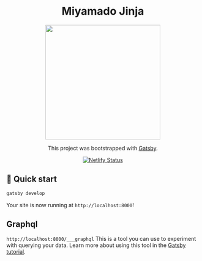 <div align="center">
  <h1>Miyamado Jinja</h1>
  <img src="https://user-images.githubusercontent.com/7563926/72620461-56b0b200-390d-11ea-99a5-9d05cbcebefb.jpg" height="300">

This project was bootstrapped with [Gatsby](https://www.gatsbyjs.org/).

[![Netlify Status](https://api.netlify.com/api/v1/badges/8c59046e-7740-4aa1-a981-a71fbe5822c1/deploy-status)](https://app.netlify.com/sites/miyamadojinja/deploys)

</div>

## 🚀 Quick start

```sh
gatsby develop
```

Your site is now running at `http://localhost:8000`!

## Graphql

`http://localhost:8000/___graphql` This is a tool you can use to experiment with querying your data. Learn more about using this tool in the [Gatsby tutorial](https://www.gatsbyjs.org/tutorial/part-five/#introducing-graphiql).
